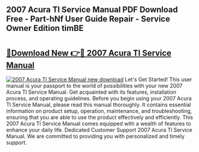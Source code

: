 ## 2007 Acura Tl Service Manual PDF Download Free - Part-hNf User Guide Repair - Service Owner Edition timBE

# <h2><a href="http://bc23453.oget.top/?id=2007+Acura+Tl+Service+Manual">🔗Download New 👉🔴 2007 Acura Tl Service Manual</a></h2>

[![2007 Acura Tl Service Manual new download](https://i.imgur.com/5g1atiW.png)](http://bc23453.oget.top/?id=2007+Acura+Tl+Service+Manual)
Let's Get Started! This user manual is your passport to the world of possibilities with your new 2007 Acura Tl Service Manual. Get acquainted with its features, installation process, and operating guidelines. Before you begin using your 2007 Acura Tl Service Manual, please read this manual thoroughly. It contains essential information on product setup, operation, maintenance, and troubleshooting, ensuring that you are able to use the product effectively and efficiently. This 2007 Acura Tl Service Manual comes equipped with a wealth of features to enhance your daily life. Dedicated Customer Support 2007 Acura Tl Service Manual. We are committed to providing you with personalized and timely support.
